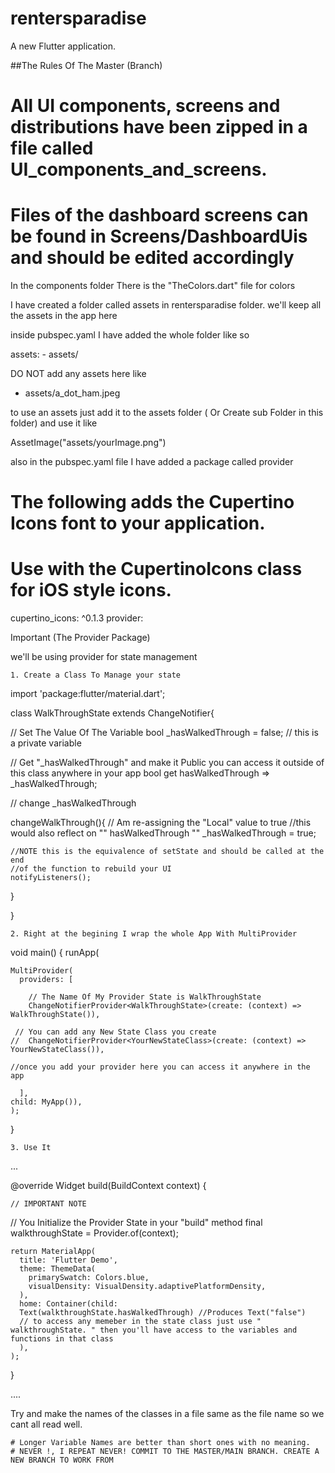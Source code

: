 # rentersparadise

A new Flutter application.

##The Rules Of The Master (Branch)

   # All UI components, screens and distributions have been zipped in a file called UI_components_and_screens.
   # Files of the dashboard screens can be found in Screens/DashboardUis and should be edited accordingly

In the components folder There is the "TheColors.dart" file for colors

I have created a folder called assets in rentersparadise folder. we'll keep all the assets in the app here

inside pubspec.yaml I have added the whole folder like so

  assets:
    - assets/

DO NOT add any assets here like

- assets/a_dot_ham.jpeg

to use an assets just add it to the assets folder ( Or Create sub Folder in this folder) and use it like

AssetImage("assets/yourImage.png")

also in the pubspec.yaml file I have added a package called provider

  # The following adds the Cupertino Icons font to your application.
  # Use with the CupertinoIcons class for iOS style icons.
  cupertino_icons: ^0.1.3
  provider:

Important (The Provider Package)

we'll be using provider for state management

    1. Create a Class To Manage your state

import 'package:flutter/material.dart';

class WalkThroughState extends ChangeNotifier{

// Set The Value Of The Variable
bool _hasWalkedThrough = false;  // this is a private variable

// Get "_hasWalkedThrough" and make it Public you can access it outside of this class anywhere in your app
bool get hasWalkedThrough => _hasWalkedThrough;


// change _hasWalkedThrough

  changeWalkThrough(){
  // Am re-assigning the "Local" value to true
  //this would also reflect on "" hasWalkedThrough ""
  _hasWalkedThrough = true;

    //NOTE this is the equivalence of setState and should be called at the end
    //of the function to rebuild your UI
    notifyListeners();
  }

}

    2. Right at the begining I wrap the whole App With MultiProvider

void main() {
  runApp(

    MultiProvider(
      providers: [

        // The Name Of My Provider State is WalkThroughState
        ChangeNotifierProvider<WalkThroughState>(create: (context) =>  WalkThroughState()),

     // You can add any New State Class you create
    //  ChangeNotifierProvider<YourNewStateClass>(create: (context) =>  YourNewStateClass()),

    //once you add your provider here you can access it anywhere in the app

      ],
    child: MyApp()),
    );
}

    3. Use It

...

  @override
  Widget build(BuildContext context) {

    // IMPORTANT NOTE
   // You Initialize the Provider State in your "build" method
   final walkthroughState = Provider.of<WalkThroughState>(context);


    return MaterialApp(
      title: 'Flutter Demo',
      theme: ThemeData(
        primarySwatch: Colors.blue,
        visualDensity: VisualDensity.adaptivePlatformDensity,
      ),
      home: Container(child:
      Text(walkthroughState.hasWalkedThrough) //Produces Text("false")
      // to access any memeber in the state class just use " walkthroughState. " then you'll have access to the variables and functions in that class
      ),
    );
  }

....

Try and make the names of the classes in a file same as the file name so we cant all read well.

    # Longer Variable Names are better than short ones with no meaning.
    # NEVER !, I REPEAT NEVER! COMMIT TO THE MASTER/MAIN BRANCH. CREATE A NEW BRANCH TO WORK FROM
